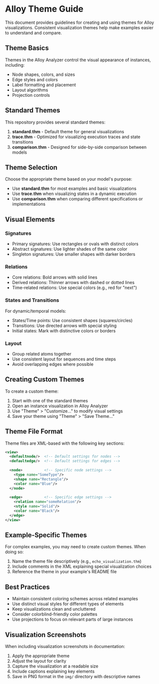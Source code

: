 # Alloy Theme Guide

This document provides guidelines for creating and using themes for Alloy visualizations. Consistent visualization themes help make examples easier to understand and compare.

## Theme Basics

Themes in the Alloy Analyzer control the visual appearance of instances, including:
- Node shapes, colors, and sizes
- Edge styles and colors
- Label formatting and placement
- Layout algorithms
- Projection controls

## Standard Themes

This repository provides several standard themes:

1. **standard.thm** - Default theme for general visualizations
2. **trace.thm** - Optimized for visualizing execution traces and state transitions
3. **comparison.thm** - Designed for side-by-side comparison between models

## Theme Selection

Choose the appropriate theme based on your model's purpose:

- Use **standard.thm** for most examples and basic visualizations
- Use **trace.thm** when visualizing states in a dynamic execution
- Use **comparison.thm** when comparing different specifications or implementations

## Visual Elements

### Signatures

- Primary signatures: Use rectangles or ovals with distinct colors
- Abstract signatures: Use lighter shades of the same color
- Singleton signatures: Use smaller shapes with darker borders

### Relations

- Core relations: Bold arrows with solid lines
- Derived relations: Thinner arrows with dashed or dotted lines
- Time-related relations: Use special colors (e.g., red for "next")

### States and Transitions

For dynamic/temporal models:
- States/Time points: Use consistent shapes (squares/circles)
- Transitions: Use directed arrows with special styling
- Initial states: Mark with distinctive colors or borders

### Layout

- Group related atoms together
- Use consistent layout for sequences and time steps
- Avoid overlapping edges where possible

## Creating Custom Themes

To create a custom theme:

1. Start with one of the standard themes
2. Open an instance visualization in Alloy Analyzer
3. Use "Theme" > "Customize..." to modify visual settings
4. Save your theme using "Theme" > "Save Theme..."

## Theme File Format

Theme files are XML-based with the following key sections:

```xml
<view>
  <defaultnode/>  <!-- Default settings for nodes -->
  <defaultedge/>  <!-- Default settings for edges -->
  
  <node>          <!-- Specific node settings -->
    <type name="SomeType"/>
    <shape name="Rectangle"/>
    <color name="Blue"/>
  </node>
  
  <edge>          <!-- Specific edge settings -->
    <relation name="someRelation"/>
    <style name="Solid"/>
    <color name="Black"/>
  </edge>
</view>
```

## Example-Specific Themes

For complex examples, you may need to create custom themes. When doing so:

1. Name the theme file descriptively (e.g., `echo_visualization.thm`)
2. Include comments in the XML explaining special visualization choices
3. Reference the theme in your example's README file

## Best Practices

- Maintain consistent coloring schemes across related examples
- Use distinct visual styles for different types of elements
- Keep visualizations clean and uncluttered
- Consider colorblind-friendly color palettes
- Use projections to focus on relevant parts of large instances

## Visualization Screenshots

When including visualization screenshots in documentation:

1. Apply the appropriate theme
2. Adjust the layout for clarity
3. Capture the visualization at a readable size
4. Include captions explaining key elements
5. Save in PNG format in the `img/` directory with descriptive names 